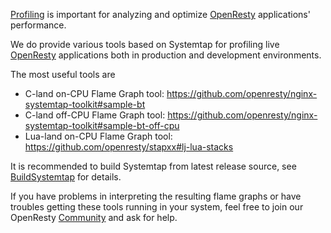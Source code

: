 <!---
    @title         Profiling
    @creator       Yichun Zhang
    @created       2014-04-29 19:14 GMT
    @modifier      YichunZhang
    @modified      2014-04-29 19:18 GMT
    @changes       7
--->

[Profiling](profiling/) is important for analyzing and optimize [OpenResty](openresty/) applications' performance.

We do provide various tools based on Systemtap for profiling live [OpenResty](openresty/) applications both in production and development environments.

The most useful tools are
* C-land on-CPU Flame Graph tool: https://github.com/openresty/nginx-systemtap-toolkit#sample-bt
* C-land off-CPU Flame Graph tool: https://github.com/openresty/nginx-systemtap-toolkit#sample-bt-off-cpu
* Lua-land on-CPU Flame Graph tool: https://github.com/openresty/stapxx#lj-lua-stacks

It is recommended to build Systemtap from latest release source, see [BuildSystemtap](build-systemtap/) for details.

If you have problems in interpreting the resulting flame graphs or have troubles getting these tools running in your system, feel free to join our OpenResty [Community](community/) and ask for help.
